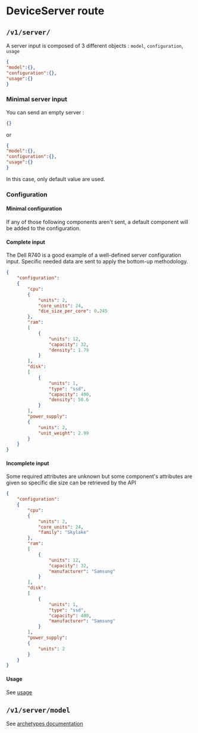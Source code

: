 # DeviceServer route

## ```/v1/server/```

A server input is composed of 3 different objects : ```model```, ```configuration```, ```usage```

``` json
{
"model":{},
"configuration":{},
"usage":{}
}
```

### Minimal server input

You can send an empty server :

``` json
{}
```

or 

``` json
{
"model":{},
"configuration":{},
"usage":{}
}
```

In this case, only default value are used.

### Configuration

#### Minimal configuration

If any of those following components aren't sent, a default component will be added to the configuration.

#### Complete input

The Dell R740 is a good example of a well-defined server configuration input. 
Specific needed data are sent to apply the bottom-up methodology.

``` json
{
    "configuration":
    {
        "cpu":
        {
            "units": 2,
            "core_units": 24,
            "die_size_per_core": 0.245
        },
        "ram":
        [
            {
                "units": 12,
                "capacity": 32,
                "density": 1.79
            }
        ],
        "disk":
        [
            {
                "units": 1,
                "type": "ssd",
                "capacity": 400,
                "density": 50.6
            }
        ],
        "power_supply":
        {
            "units": 2,
            "unit_weight": 2.99
        }
    }
}
```

#### Incomplete input

Some required attributes are unknown but some component's attributes are given so specific die size can be retrieved by the API

``` json
{
    "configuration":
    {
        "cpu":
        {
            "units": 2,
            "core_units": 24,
            "family": "Skylake"
        },
        "ram":
        [
            {
                "units": 12,
                "capacity": 32,
                "manufacturer": "Samsung"
            }
        ],
        "disk":
        [
            {
                "units": 1,
                "type": "ssd",
                "capacity": 400,
                "manufacturer": "Samsung"
            }
        ],
        "power_supply":
        {
            "units": 2
        }
    }
}
```

#### Usage

See [usage](usage.md)

## ```/v1/server/model```

See [archetypes documentation](../Explanations/archetypes.md#using-archetype-in-model-routes)
